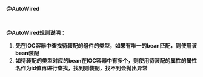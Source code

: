 **@AutoWired**

&nbsp;

**@AutoWired规则说明：**

1. **先在IOC容器中查找待装配的组件的类型，如果有唯一的bean匹配，则使用该bean装配**
1. **如待装配的类型对应的bean在IOC容器中有多个，则使用待装配的属性的属性名作为id值再进行查找，找到则装配，找不到会抛出异常**
